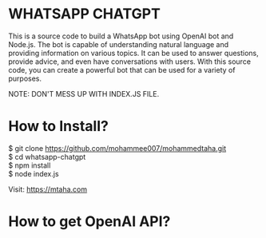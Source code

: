 # WHATSAPP CHATGPT
This is a source code to build a WhatsApp bot using OpenAI bot and Node.js. The bot is capable of understanding natural language and providing information on various topics. It can be used to answer questions, provide advice, and even have conversations with users. With this source code, you can create a powerful bot that can be used for a variety of purposes. <br>

NOTE: DON'T MESS UP WITH INDEX.JS FILE. <br>

# How to Install? 
$ git clone https://github.com/mohammee007/mohammedtaha.git <br>
$ cd whatsapp-chatgpt <br>
$ npm install <br>
$ node index.js <br>

Visit: https://mtaha.com <br>

# How to get OpenAI API?

